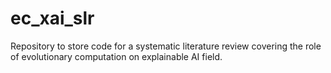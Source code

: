 # ec_xai_slr
Repository to store code for a systematic literature review covering the role of evolutionary computation on explainable AI field. 
